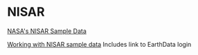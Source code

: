 # NISAR 

[NASA's NISAR Sample Data](https://nisar.jpl.nasa.gov/data/sample-data/)

[Working with NISAR sample data](https://asf.alaska.edu/working-with-nisar-sample-data/)
Includes link to EarthData login





